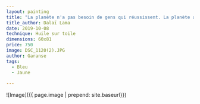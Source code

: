 ```yaml
---
layout: painting
title: "La planète n'a pas besoin de gens qui réussissent. La planète a désespérément besoin de plus de faiseurs de paix, de guérisseurs, de conteurs d'histoires et de passionnés de toutes sortes." 
title_author: Dalaï Lama
date: 2019-10-08
technique: Huile sur toile
dimensions: 60x81
price: 750
image: DSC_1120(2).JPG
author: Garanse
tags:
  - Bleu
  - Jaune
  
---
```

![Image]({{ page.image | prepend: site.baseurl}})